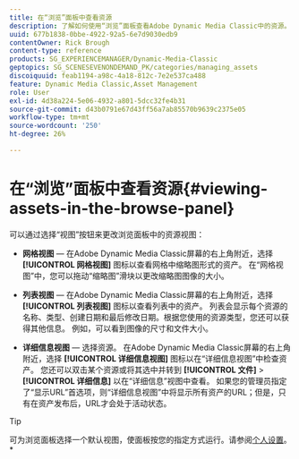 ```yaml
---
title: 在“浏览”面板中查看资源
description: 了解如何使用“浏览”面板查看Adobe Dynamic Media Classic中的资源。
uuid: 677b1838-0bbe-4922-92a5-6e7d9030edb9
contentOwner: Rick Brough
content-type: reference
products: SG_EXPERIENCEMANAGER/Dynamic-Media-Classic
geptopics: SG_SCENESEVENONDEMAND_PK/categories/managing_assets
discoiquuid: feab1194-a98c-4a18-812c-7e2e537ca488
feature: Dynamic Media Classic,Asset Management
role: User
exl-id: 4d38a224-5e06-4932-a801-5dcc32fe4b31
source-git-commit: d43b0791e67d43ff56a7ab85570b9639c2375e05
workflow-type: tm+mt
source-wordcount: '250'
ht-degree: 26%

---
```


# 在“浏览”面板中查看资源{#viewing-assets-in-the-browse-panel}

可以通过选择“视图”按钮来更改浏览面板中的资源视图：

* **网格视图**  — 在Adobe Dynamic Media Classic屏幕的右上角附近，选择 **[!UICONTROL 网格视图]** 图标以查看网格中缩略图形式的资产。 在“网格视图”中，您可以拖动“缩略图”滑块以更改缩略图图像的大小。

* **列表视图**  — 在Adobe Dynamic Media Classic屏幕的右上角附近，选择 **[!UICONTROL 列表视图]** 图标以查看列表中的资产。 列表会显示每个资源的名称、类型、创建日期和最后修改日期。根据您使用的资源类型，您还可以获得其他信息。 例如，可以看到图像的尺寸和文件大小。

* **详细信息视图**  — 选择资源。 在Adobe Dynamic Media Classic屏幕的右上角附近，选择 **[!UICONTROL 详细信息视图]** 图标以在“详细信息视图”中检查资产。 您还可以双击某个资源或将其选中并转到 **[!UICONTROL 文件]** > **[!UICONTROL 详细信息]** 以在“详细信息”视图中查看。 如果您的管理员指定了“显示URL”首选项，则“详细信息视图”中将显示所有资产的URL；但是，只有在资产发布后，URL才会处于活动状态。

>[!TIP]
>
>可为浏览面板选择一个默认视图，使面板按您的指定方式运行。请参阅[个人设置](personal-setup.md#personal_setup)。*
